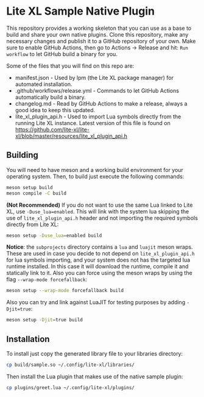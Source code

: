 # Lite XL Sample Native Plugin

This repository provides a working skeleton that you can use as a base to build
and share your own native plugins. Clone this repository, make any necessary
changes and publish it to a GitHub repository of your own. Make sure to enable
GitHub Actions, then go to Actions -> Release and hit: `Run workflow` to let
GitHub build a binary for you.

Some of the files that you will find on this repo are:

* manifest.json - Used by lpm (the Lite XL package manager) for automated
  installation.
* .github/workflows/release.yml - Commands to let GitHub Actions automatically
  build a binary.
* changelog.md - Read by GitHub Actions to make a release, always a good idea
  to keep this updated.
* lite_xl_plugin_api.h - Used to import Lua symbols directly from
  the running Lite XL instance. Latest version of this file is found on
  https://github.com/lite-xl/lite-xl/blob/master/resources/lite_xl_plugin_api.h

## Building

You will need to have meson and a working build environment for your operating
system. Then, to build just execute the following commands:

```sh
meson setup build
meson compile -C build
```

**(Not Recommended)** If you do not want to use the same Lua linked to Lite XL,
use `-Duse_lua=enabled`. This will link with the system lua skipping the
use of `lite_xl_plugin_api.h` header and not importing the required symbols
directly from Lite XL:

```sh
meson setup -Duse_lua=enabled build
```

**Notice**: the `subprojects` directory contains a `lua` and `luajit`
meson wraps. These are used in case you decide to not depend on
`lite_xl_plugin_api.h` for lua symbols importing, and your system does not
has the targeted lua runtime installed. In this case it will download the
runtime, compile it and statically link to it. Also you can force using the
meson wraps by using the flag `--wrap-mode forcefallback`:

```sh
meson setup --wrap-mode forcefallback build
```

Also you can try and link against LuaJIT for testing purposes
by adding `-Djit=true`:

```sh
meson setup -Djit=true build
```

## Installation

To install just copy the generated library file to your libraries directory:

```sh
cp build/sample.so ~/.config/lite-xl/libraries/
```

Then install the Lua plugin that makes use of the native sample plugin:

```sh
cp plugins/greet.lua ~/.config/lite-xl/plugins/
```
